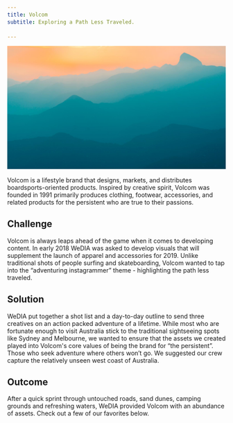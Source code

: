```yaml
---
title: Volcom
subtitle: Exploring a Path Less Traveled.

---
```


![](/images/demo/demo-landscape.jpg)

Volcom is a lifestyle brand that designs, markets, and distributes boardsports-oriented products. Inspired by creative spirit, Volcom was founded in 1991 primarily produces clothing, footwear, accessories, and related products for the persistent who are true to their passions. 

## Challenge

Volcom is always leaps ahead of the game when it comes to developing content. In early 2018 WeDIA was asked to develop visuals that will supplement the launch of apparel and accessories for 2019. Unlike traditional shots of people surfing and skateboarding, Volcom wanted to tap into the “adventuring instagrammer” theme - highlighting the path less traveled. 

## Solution

WeDIA put together a shot list and a day-to-day outline to send three creatives on an action packed adventure of a lifetime. While most who are fortunate enough to visit Australia stick to the traditional sightseeing spots like Sydney and Melbourne, we wanted to ensure that the assets we created played into Volcom's core values of being the brand for “the persistent”. Those who seek adventure where others won’t go. We suggested our crew capture the relatively unseen west coast of Australia.

## Outcome

After a quick sprint through untouched roads, sand dunes, camping grounds and refreshing waters, WeDIA provided Volcom with an abundance of assets. Check out a few of our favorites below. 
